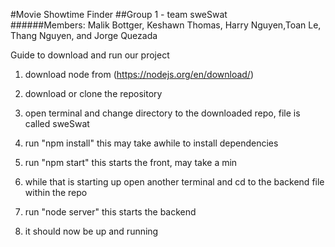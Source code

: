 #Movie Showtime Finder 
##Group 1 - team sweSwat    
######Members: Malik Bottger, Keshawn Thomas, Harry Nguyen,Toan Le, Thang Nguyen, and Jorge Quezada    

Guide to download and run our project
1. download node from (https://nodejs.org/en/download/)
2. download or clone the repository
3. open terminal and change directory to the downloaded repo, file is called sweSwat
4. run "npm install" this may take awhile to install dependencies
5. run "npm start" this starts the front, may take a min

6. while that is starting up open another terminal and cd to the backend file within the repo
7. run "node server" this starts the backend

8. it should now be up and running




